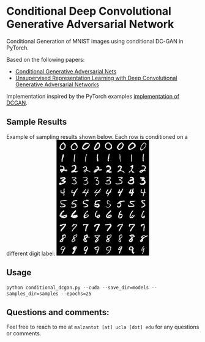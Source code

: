 # Conditional Deep Convolutional Generative Adversarial Network 

Conditional Generation of MNIST images using conditional DC-GAN in PyTorch.

Based on the following papers:
* [Conditional Generative Adversarial Nets](https://arxiv.org/abs/1411.1784)
* [Unsupervised Representation Learning with Deep Convolutional Generative Adversarial Networks](http://arxiv.org/abs/1511.06434)

Implementation inspired by the PyTorch examples [implementation of DCGAN](https://github.com/pytorch/examples/tree/master/dcgan).

## Sample Results
Example of sampling results shown below. Each row is conditioned on a different digit label:
![Example of sampling results](sample_outputs/samples1.png)
## Usage
```
python conditional_dcgan.py --cuda --save_dir=models --samples_dir=samples --epochs=25
```

## Questions and comments:

Feel free to reach to me at `malzantot [at] ucla [dot] edu` for any questions or comments.
